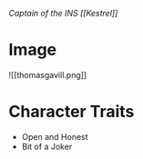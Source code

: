 *Captain of the INS [[Kestrel]]*

# Image
![[thomasgavill.png]]
# Character Traits
- Open and Honest
- Bit of a Joker
